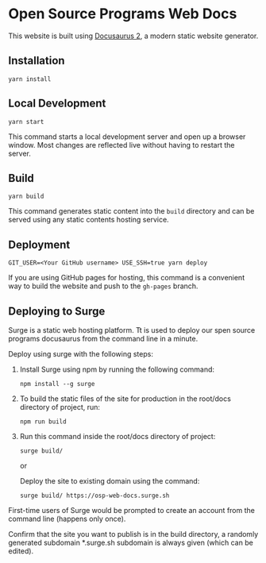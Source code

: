 # Open Source Programs Web Docs

This website is built using [Docusaurus 2](https://v2.docusaurus.io/), a modern static website generator.

## Installation

```
yarn install
```

## Local Development

```
yarn start
```

This command starts a local development server and open up a browser window. Most changes are reflected live without having to restart the server.

## Build

```
yarn build
```

This command generates static content into the `build` directory and can be served using any static contents hosting service.

## Deployment

```
GIT_USER=<Your GitHub username> USE_SSH=true yarn deploy
```

If you are using GitHub pages for hosting, this command is a convenient way to build the website and push to the `gh-pages` branch.

## Deploying to Surge

Surge is a static web hosting platform. Tt is used to deploy our spen source programs docusaurus from the command line in a minute.

Deploy using surge with the following steps:

1. Install Surge using npm by running the following command:
   ```
   npm install --g surge
   ```
2. To build the static files of the site for production in the root/docs directory of project, run:
   ```
   npm run build
   ```
3. Run this command inside the root/docs directory of project:

   ```
   surge build/
   ```

   or

   Deploy the site to existing domain using the command:

   ```
   surge build/ https://osp-web-docs.surge.sh
   ```

First-time users of Surge would be prompted to create an account from the command line (happens only once).

Confirm that the site you want to publish is in the build directory, a randomly generated subdomain \*.surge.sh subdomain is always given (which can be edited).
